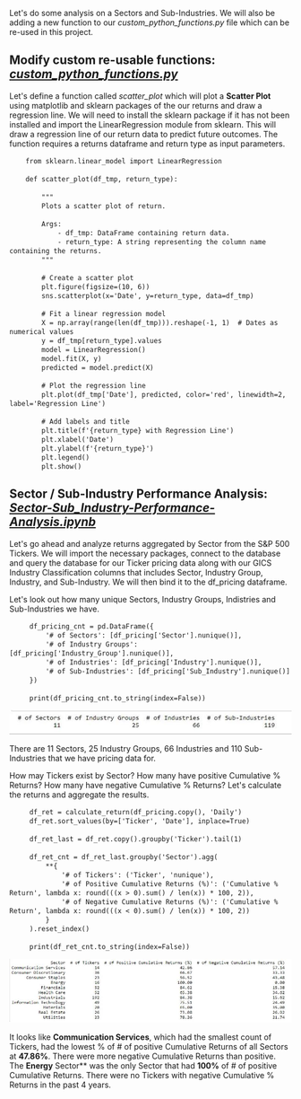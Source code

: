 Let's do some analysis on a Sectors and Sub-Industries. We will also be adding a new function to our *custom_python_functions.py* file which can be re-used in this project. 

## Modify custom re-usable functions: *[custom_python_functions.py](https://github.com/danvuk567/SP500-Stock-Analysis/blob/main/Custom-Python-Functions/custom_python_functions.py)*

Let's define a function called *scatter_plot* which will plot a **Scatter Plot** using matplotlib and sklearn packages of the our returns and draw a regression line. We will need to install the sklearn package if it has not been installed and import the LinearRegression module from sklearn. This will draw a regression line of our return data to predict future outcomes. The function requires a returns dataframe and return type as input parameters.

        from sklearn.linear_model import LinearRegression

        def scatter_plot(df_tmp, return_type):

            """
            Plots a scatter plot of return.
    
            Args:
                - df_tmp: DataFrame containing return data.
                - return_type: A string representing the column name containing the returns.
            """

            # Create a scatter plot
            plt.figure(figsize=(10, 6))
            sns.scatterplot(x='Date', y=return_type, data=df_tmp)

            # Fit a linear regression model
            X = np.array(range(len(df_tmp))).reshape(-1, 1)  # Dates as numerical values
            y = df_tmp[return_type].values
            model = LinearRegression()
            model.fit(X, y)
            predicted = model.predict(X)

            # Plot the regression line
            plt.plot(df_tmp['Date'], predicted, color='red', linewidth=2, label='Regression Line')

            # Add labels and title
            plt.title(f'{return_type} with Regression Line')
            plt.xlabel('Date')
            plt.ylabel(f'{return_type}')
            plt.legend()
            plt.show()


## Sector / Sub-Industry Performance Analysis: *[Sector-Sub_Industry-Performance-Analysis.ipynb](https://github.com/danvuk567/SP500-Stock-Analysis/blob/main/Python-Portfolio-Performance-Analysis/Sector-Sub_Industry-Performance-Analysis.ipynb)*

Let's go ahead and analyze returns aggregated by Sector from the S&P 500 Tickers. We will import the necessary packages, connect to the database and query the database for our Ticker pricing data along with our GICS Industry Classification columns that includes Sector, Industry Group, Industry, and Sub-Industry. We will then bind it to the df_pricing dataframe.

Let's look out how many unique Sectors, Industry Groups, Indistries and Sub-Industries we have.

         df_pricing_cnt = pd.DataFrame({
             '# of Sectors': [df_pricing['Sector'].nunique()],
             '# of Industry Groups': [df_pricing['Industry_Group'].nunique()],
             '# of Industries': [df_pricing['Industry'].nunique()],
             '# of Sub-Industries': [df_pricing['Sub_Industry'].nunique()]
         })

         print(df_pricing_cnt.to_string(index=False))

![SP500_GICS_Industry_Columns_Count_Python.jpg](https://github.com/danvuk567/SP500-Stock-Analysis/blob/main/images/SP500_GICS_Industry_Columns_Count_Python.jpg?raw=true)

There are 11 Sectors, 25 Industry Groups, 66 Industries and 110 Sub-Industries that we have pricing data for.

How may Tickers exist by Sector? How many have positive Cumulative % Returns? How many have negative Cumulative % Returns? Let's calculate the returns and aggregate the results.

         df_ret = calculate_return(df_pricing.copy(), 'Daily')
         df_ret.sort_values(by=['Ticker', 'Date'], inplace=True)

         df_ret_last = df_ret.copy().groupby('Ticker').tail(1)

         df_ret_cnt = df_ret_last.groupby('Sector').agg(
             **{
                 '# of Tickers': ('Ticker', 'nunique'),
                 '# of Positive Cumulative Returns (%)': ('Cumulative % Return', lambda x: round(((x > 0).sum() / len(x)) * 100, 2)),
                 '# of Negative Cumulative Returns (%)': ('Cumulative % Return', lambda x: round(((x < 0).sum() / len(x)) * 100, 2))
             }
         ).reset_index()

         print(df_ret_cnt.to_string(index=False))

![SP500_GICS_Sector_Ticker_Return_Count_Python.jpg](https://github.com/danvuk567/SP500-Stock-Analysis/blob/main/images/SP500_GICS_Sector_Ticker_Return_Count_Python.jpg?raw=true)

It looks like **Communication Services**, which had the smallest count of Tickers, had the lowest % of # of positive Cumulative Returns of all Sectors at **47.86%**. There were more negative Cumulative Returns than positive. The **Energy** Sector** was the only Sector that had **100%** of # of positive Cumulative Returns. There were no Tickers with negative Cumulative % Returns in the past 4 years.



